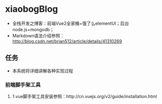 # xiaobogBlog
* 全栈开发之博客：前端Vue2全家桶+饿了么elementUI；后台node.js+mongodb；
* Markdown语法介绍参照：http://blog.csdn.net/brian512/article/details/41310269

## 任务
* 本系统将详细讲解各种实现过程

### 前端脚手架工具
<ol>
<li>1.vue脚手架工具安装参照：http://cn.vuejs.org/v2/guide/installation.html</li>
</ol>

